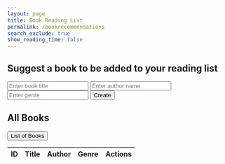 ```yaml
---
layout: page 
title: Book Reading List
permalink: /bookrecommendations
search_exclude: true
show_reading_time: false
---
```


<link rel="stylesheet" href="./assets/css/styles.css">

<div class="section">
  <h2>Suggest a book to be added to your reading list</h2>
  <input type="text" id="book" placeholder="Enter book title" required>
  <input type="text" id="author" placeholder="Enter author name" required>
  <input type="text" id="genre" placeholder="Enter genre" required>
  <button id="createBookButton">Create</button>

  <h2>All Books</h2>
  <button id="getAllBooksButton">List of Books</button>

  <table>
    <thead>
      <tr>
        <th>ID</th>
        <th>Title</th>
        <th>Author</th>
        <th>Genre</th>
        <th>Actions</th>
      </tr>
    </thead>
    <tbody id="booksTableBody">
      <!-- Books will be loaded here -->
    </tbody>
  </table>

  <div id="resultContainer"></div>
</div>

<script type="module">
    import { pythonURI } from "./assets/js/api/config.js";

  document.addEventListener('DOMContentLoaded', () => {
    refreshBookList();
  });

  document.getElementById('getAllBooksButton').addEventListener('click', async () => {
        const tableBody = document.getElementById('booksTableBody');

        try {
            const response = await fetch(`${pythonURI}/api/book`);
            const data = await response.json();
            console.log(data); // Log the response data

            tableBody.innerHTML = ''; // Clear existing rows
            if (Array.isArray(data)) {
                data.forEach(book => {
                    const tr = document.createElement('tr');

                    const idCell = document.createElement('td');
                    const titleCell = document.createElement('td');
                    const authorCell = document.createElement('td');
                    const genreCell = document.createElement('td');
                    const actionCell = document.createElement('td');

                    idCell.innerText = book.id;
                    titleCell.innerText = book.title;
                    authorCell.innerText = book.author;
                    genreCell.innerText = book.genre;

                    // Create Update button
                    const updateBtn = document.createElement('button');
                    updateBtn.innerText = 'Update';
                    updateBtn.onclick = async () => {
                        await updateBook(book.id);
                        refreshBookList();
                    };

                    // Create Delete button
                    const deleteBtn = document.createElement('button');
                    deleteBtn.innerText = 'Delete';
                    deleteBtn.onclick = async () => {
                        await deleteBook(book.id);
                        refreshBookList();
                    };

                    actionCell.appendChild(updateBtn);
                    actionCell.appendChild(deleteBtn);
                    tr.appendChild(idCell);
                    tr.appendChild(titleCell);
                    tr.appendChild(authorCell);
                    tr.appendChild(genreCell);
                    tr.appendChild(actionCell);
                    tableBody.appendChild(tr);
                });
            } else {
                console.error('Unexpected response format:', data); // Log unexpected data
                tableBody.innerHTML = `<p>No books found or unexpected data format.</p>`;
            }
        } catch (error) {
            tableBody.innerHTML = `<p>Error fetching data: ${error.message}</p>`;
            console.error(error); // Log the error for further investigation
        }
    });


    document.getElementById('createBookButton').addEventListener('click', async () => {
        const title = document.getElementById('book').value;
        const author = document.getElementById('author').value;
        const genre = document.getElementById('genre').value;
        const resultContainer = document.getElementById('resultContainer');

        if (!title || !author || !genre) {
            resultContainer.innerHTML = `<p>Please enter all book details.</p>`;
            return;
        }

        try {
            const response = await fetch(`${pythonURI}/api/book`, {
                method: 'POST',
                headers: {
                    'Content-Type': 'application/json'
                },
                body: JSON.stringify({ title, author, genre })
            });

            const data = await response.json();
            if (response.ok) {
                resultContainer.innerHTML = `<p>Book created: ${data.title}</p>`;
                document.getElementById('getAllBooksButton').click(); // Refresh the book list
            } else {
                resultContainer.innerHTML = `<p>Error: ${data.error}</p>`;
            }
        } catch (error) {
            resultContainer.innerHTML = `<p>Error creating book: ${error.message}</p>`;
        }
    });

    function deleteBook(bookId) {
        const resultContainer = document.getElementById('resultContainer');

        fetch(`${pythonURI}/api/book/${bookId}`, {
            method: 'DELETE'
        })
        .then(response => {
            if (response.ok) {
                resultContainer.innerHTML = `<p>Book deleted successfully.</p>`;
                document.getElementById('getAllBooksButton').click(); // Refresh the book list
            } else {
                return response.json().then(data => {
                    throw new Error(data.error);
                });
            }
        })
        .catch(error => {
            resultContainer.innerHTML = `<p>Error deleting book: ${error.message}</p>`;
        });
    }

    function updateBook(bookId) {
        const newTitle = prompt("Enter new title for the book:");
        const newAuthor = prompt("Enter new author for the book:");
        const newGenre = prompt("Enter new genre for the book:");
        if (newTitle && newAuthor && newGenre) {
            fetch(`${pythonURI}/api/book/${bookId}`, {
                method: 'PUT',
                headers: {
                    'Content-Type': 'application/json'
                },
                body: JSON.stringify({ title: newTitle, author: newAuthor, genre: newGenre })
            })
            .then(response => response.json())
            .then(data => {
                const resultContainer = document.getElementById('resultContainer');
                if (data) {
                    resultContainer.innerHTML = `<p>Book updated successfully: ${data.title}</p>`;
                    document.getElementById('getAllBooksButton').click(); // Refresh the book list
                }
            })
            .catch(error => {
                const resultContainer = document.getElementById('resultContainer');
                resultContainer.innerHTML = `<p>Error updating book: ${error.message}</p>`;
            });
        }
    }

    // Function to refresh the book list
    async function refreshBookList() {
        // Clear the current book list
        const tableBody = document.getElementById('tableBody');
        tableBody.innerHTML = '';

        // Fetch the updated book list and render it
        const books = await fetchBooks();
        books.forEach(book => {
            // Render each book (similar to the existing code)
            const tr = document.createElement('tr');
            const idCell = document.createElement('td');
            const titleCell = document.createElement('td');
            const authorCell = document.createElement('td');
            const genreCell = document.createElement('td');
            const actionCell = document.createElement('td');

            idCell.innerText = book.id;
            titleCell.innerText = book.title;
            authorCell.innerText = book.author;
            genreCell.innerText = book.genre;

            // Create Update button
            const updateBtn = document.createElement('button');
            updateBtn.innerText = 'Update';
            updateBtn.onclick = async () => {
                await updateBook(book.id);
                refreshBookList();
            };

            // Create Delete button
            const deleteBtn = document.createElement('button');
            deleteBtn.innerText = 'Delete';
            deleteBtn.onclick = async () => {
                await deleteBook(book.id);
                refreshBookList();
            };

            actionCell.appendChild(updateBtn);
            actionCell.appendChild(deleteBtn);
            tr.appendChild(idCell);
            tr.appendChild(titleCell);
            tr.appendChild(authorCell);
            tr.appendChild(genreCell);
            tr.appendChild(actionCell);
            tableBody.appendChild(tr);
        });
    }

    // Function to create a new book
    async function createBook(book) {
        await addBook(book);
        refreshBookList();
    }
</script>